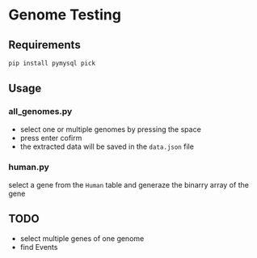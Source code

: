# Genome Testing

## Requirements

```bash
pip install pymysql pick
```

## Usage

### all_genomes.py

* select one or multiple genomes by pressing the space
* press enter cofirm
* the extracted data will be saved in the `data.json` file

### human.py

select a gene from the `Human` table and generaze the binarry array of the gene

## TODO

* select multiple genes of one genome
* find Events

